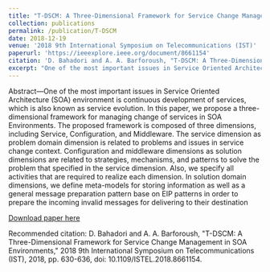 ```yaml
---
title: "T-DSCM: A Three-Dimensional Framework for Service Change Management in SOA Environments"
collection: publications
permalink: /publication/T-DSCM
date: 2018-12-19
venue: '2018 9th International Symposium on Telecommunications (IST)'
paperurl: 'https://ieeexplore.ieee.org/document/8661154'
citation: 'D. Bahadori and A. A. Barforoush, "T-DSCM: A Three-Dimensional Framework for Service Change Management in SOA Environments," 2018 9th International Symposium on Telecommunications (IST), 2018, pp. 630-636, doi: 10.1109/ISTEL.2018.8661154'
excerpt: "One of the most important issues in Service Oriented Architecture (SOA) environment is continuous development of services, which is also known as service evolution. In this paper, we propose a three-dimensional framework for managing change of services in SOA Environments."
---
```

Abstract—One of the most important issues in Service Oriented Architecture (SOA) environment is continuous development of services, which is also known as service evolution. In this paper, we propose a three-dimensional framework for managing change of services in SOA Environments. The proposed framework is composed of three dimensions, including Service, Configuration, and Middleware. The service dimension as problem domain dimension is related to problems and issues in service change context. Configuration and middleware dimensions as solution dimensions are related to strategies, mechanisms, and patterns to solve the problem that specified in the service dimension. Also, we specify all activities that are required to realize each dimension. In solution domain dimensions, we define meta-models for storing information as well as a general message preparation pattern base on EIP patterns in order to prepare the incoming invalid messages for delivering to their destination

[Download paper here](https://ieeexplore.ieee.org/document/8661154)

Recommended citation: D. Bahadori and A. A. Barforoush, "T-DSCM: A Three-Dimensional Framework for Service Change Management in SOA Environments," 2018 9th International Symposium on Telecommunications (IST), 2018, pp. 630-636, doi: 10.1109/ISTEL.2018.8661154.

